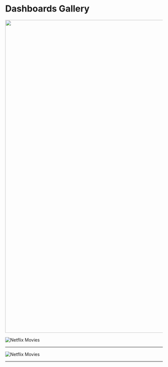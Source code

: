 # Dashboards Gallery

<img src="https://user-images.githubusercontent.com/124378648/230902986-c08b0d0d-2a79-4dc6-809c-001aadfd3c74.gif" width="1000">


![Netflix Movies](https://user-images.githubusercontent.com/124378648/230902986-c08b0d0d-2a79-4dc6-809c-001aadfd3c74.gif)

---

![Netflix Movies](https://user-images.githubusercontent.com/124378648/230907066-adb79537-0ffb-4e01-b00e-0a1b2a1b0263.gif)

---
